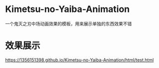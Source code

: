 # Kimetsu-no-Yaiba-Animation
一个鬼灭之刃中场动画效果的模板，用来展示单独的东西效果不错
# 效果展示
https://1356151398.github.io/Kimetsu-no-Yaiba-Animation/html/test.html

